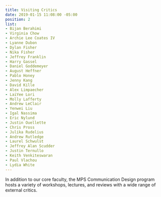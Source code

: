 ```yaml
---
title: Visiting Critics
date: 2019-01-15 11:08:00 -05:00
position: 2
list:
- Bijan Berahimi
- Virginia Chow
- Archie Lee Coates IV
- Lyanne Dubon
- Dylan Fisher
- Nika Fisher
- Jeffrey Franklin
- Harry Gassel
- Daniel Goddemeyer
- August Heffner
- Pablo Honey
- Jenny Kang
- David Kille
- Alex Limpaecher
- LaiYee Lori
- Molly Lafferty
- Andrew LeClair
- Yenwei Liu
- Igal Nassima
- Eric Nylund
- Justin Ouellette
- Chris Pross
- Julika Rudelius
- Andrew Rutledge
- Laurel Schwulst
- Jeffrey Alan Scudder
- Justin Ternullo
- Keith Venkiteswaran
- Paul Vlachou
- Lydia White
---
```


In addition to our core faculty, the MPS Communication Design program hosts a variety of workshops, lectures, and reviews with a wide range of external critics.